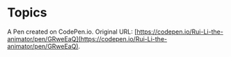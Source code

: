 # Topics

A Pen created on CodePen.io. Original URL: [https://codepen.io/Rui-Li-the-animator/pen/GRweEaQ](https://codepen.io/Rui-Li-the-animator/pen/GRweEaQ).

